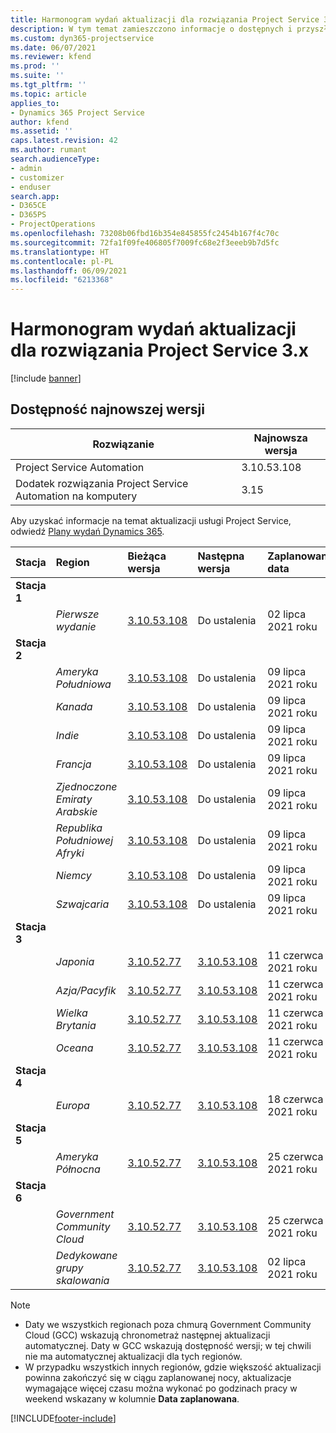 ```yaml
---
title: Harmonogram wydań aktualizacji dla rozwiązania Project Service 3.x
description: W tym temat zamieszczono informacje o dostępnych i przyszłych wydaniach programu Dynamics 365 Project Service Automation.
ms.custom: dyn365-projectservice
ms.date: 06/07/2021
ms.reviewer: kfend
ms.prod: ''
ms.suite: ''
ms.tgt_pltfrm: ''
ms.topic: article
applies_to:
- Dynamics 365 Project Service
author: kfend
ms.assetid: ''
caps.latest.revision: 42
ms.author: rumant
search.audienceType:
- admin
- customizer
- enduser
search.app:
- D365CE
- D365PS
- ProjectOperations
ms.openlocfilehash: 73208b06fbd16b354e845855fc2454b167f4c70c
ms.sourcegitcommit: 72fa1f09fe406805f7009fc68e2f3eeeb9b7d5fc
ms.translationtype: HT
ms.contentlocale: pl-PL
ms.lasthandoff: 06/09/2021
ms.locfileid: "6213368"
---
```

# <a name="update-release-schedule-for-project-service-3x"></a>Harmonogram wydań aktualizacji dla rozwiązania Project Service 3.x

[!include [banner](../includes/psa-now-project-operations.md)]

## <a name="latest-version-availability"></a>Dostępność najnowszej wersji

| Rozwiązanie  | Najnowsza wersja |
|-------|----|
| Project Service Automation    | 3.10.53.108 |
| Dodatek rozwiązania Project Service Automation na komputery                | 3.15          |

Aby uzyskać informacje na temat aktualizacji usługi Project Service, odwiedź [Plany wydań Dynamics 365](/dynamics365/release-plans/). 

| Stacja  | Region | Bieżąca wersja | Następna wersja |  Zaplanowana data
| :---   | :---   | :---   | :---   |:---   |         
|<strong>Stacja 1</strong> | |  |  | |
| | <i>Pierwsze wydanie</i> | [3.10.53.108](whats-new-ur-32.md) | Do ustalenia | 02 lipca 2021 roku
|<strong>Stacja 2</strong> | |  |  | |
| | <i>Ameryka Południowa</i> | [3.10.53.108](whats-new-ur-32.md) | Do ustalenia | 09 lipca 2021 roku
| | <i>Kanada</i> | [3.10.53.108](whats-new-ur-32.md) | Do ustalenia | 09 lipca 2021 roku
| | <i>Indie</i> | [3.10.53.108](whats-new-ur-32.md) | Do ustalenia | 09 lipca 2021 roku
| | <i>Francja</i> | [3.10.53.108](whats-new-ur-32.md) | Do ustalenia | 09 lipca 2021 roku
| | <i>Zjednoczone Emiraty Arabskie</i> | [3.10.53.108](whats-new-ur-32.md) | Do ustalenia | 09 lipca 2021 roku
| | <i>Republika Południowej Afryki</i> | [3.10.53.108](whats-new-ur-32.md) | Do ustalenia | 09 lipca 2021 roku
| | <i>Niemcy</i> | [3.10.53.108](whats-new-ur-32.md) | Do ustalenia | 09 lipca 2021 roku
| | <i>Szwajcaria</i> | [3.10.53.108](whats-new-ur-32.md) | Do ustalenia | 09 lipca 2021 roku
|<strong>Stacja 3</strong> | |  |  | |
| | <i>Japonia</i> | [3.10.52.77](whats-new-ur-31.md) | [3.10.53.108](whats-new-ur-32.md) | 11 czerwca 2021 roku
| | <i>Azja/Pacyfik</i> | [3.10.52.77](whats-new-ur-31.md) | [3.10.53.108](whats-new-ur-32.md) | 11 czerwca 2021 roku
| | <i>Wielka Brytania</i> | [3.10.52.77](whats-new-ur-31.md) | [3.10.53.108](whats-new-ur-32.md) | 11 czerwca 2021 roku
| | <i>Oceana</i> | [3.10.52.77](whats-new-ur-31.md) | [3.10.53.108](whats-new-ur-32.md) | 11 czerwca 2021 roku
|<strong>Stacja 4</strong> | |  |  | |
| | <i>Europa</i> | [3.10.52.77](whats-new-ur-31.md) | [3.10.53.108](whats-new-ur-32.md) | 18 czerwca 2021 roku
|<strong>Stacja 5</strong> | |  |  | |
| | <i>Ameryka Północna</i> | [3.10.52.77](whats-new-ur-31.md) | [3.10.53.108](whats-new-ur-32.md) | 25 czerwca 2021 roku
|<strong>Stacja 6</strong> | |  |  | |
| | <i>Government Community Cloud</i> | [3.10.52.77](whats-new-ur-31.md) | [3.10.53.108](whats-new-ur-32.md) | 25 czerwca 2021 roku
| | <i>Dedykowane grupy skalowania</i> | [3.10.52.77](whats-new-ur-31.md) | [3.10.53.108](whats-new-ur-32.md) | 02 lipca 2021 roku

>[!Note]
> - Daty we wszystkich regionach poza chmurą Government Community Cloud (GCC) wskazują chronometraż następnej aktualizacji automatycznej. Daty w GCC wskazują dostępność wersji; w tej chwili nie ma automatycznej aktualizacji dla tych regionów.
> - W przypadku wszystkich innych regionów, gdzie większość aktualizacji powinna zakończyć się w ciągu zaplanowanej nocy, aktualizacje wymagające więcej czasu można wykonać po godzinach pracy w weekend wskazany w kolumnie **Data zaplanowana**.


[!INCLUDE[footer-include](../includes/footer-banner.md)]
